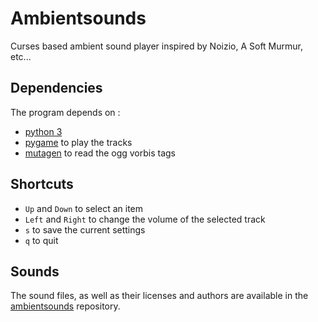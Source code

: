 # Ambientsounds

Curses based ambient sound player inspired by Noizio, A Soft Murmur,
etc...

## Dependencies

The program depends on :

- [python 3](https://www.python.org/)
- [pygame](http://www.pygame.org/news.html) to play the tracks
- [mutagen](https://bitbucket.org/lazka/mutagen) to read the ogg vorbis tags

## Shortcuts

- `Up` and `Down` to select an item
- `Left` and `Right` to change the volume of the selected track
- `s` to save the current settings
- `q` to quit

## Sounds

The sound files, as well as their licenses and authors are available in
the [ambientsounds](https://github.com/Muges/ambientsounds) repository.
